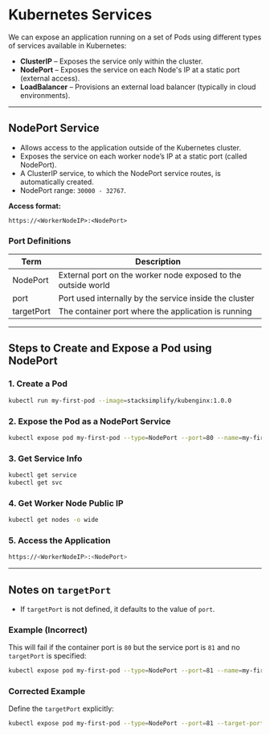 # Kubernetes Services

We can expose an application running on a set of Pods using different types of services available in Kubernetes:

- **ClusterIP** – Exposes the service only within the cluster.
- **NodePort** – Exposes the service on each Node's IP at a static port (external access).
- **LoadBalancer** – Provisions an external load balancer (typically in cloud environments).

---

## NodePort Service

- Allows access to the application outside of the Kubernetes cluster.
- Exposes the service on each worker node’s IP at a static port (called NodePort).
- A ClusterIP service, to which the NodePort service routes, is automatically created.
- NodePort range: `30000 - 32767`.

**Access format:**

```
https://<WorkerNodeIP>:<NodePort>
```

### Port Definitions

| Term         | Description                                                   |
|--------------|---------------------------------------------------------------|
| NodePort     | External port on the worker node exposed to the outside world |
| port         | Port used internally by the service inside the cluster         |
| targetPort   | The container port where the application is running            |

---

## Steps to Create and Expose a Pod using NodePort

### 1. Create a Pod
```bash
kubectl run my-first-pod --image=stacksimplify/kubenginx:1.0.0
```

### 2. Expose the Pod as a NodePort Service
```bash
kubectl expose pod my-first-pod --type=NodePort --port=80 --name=my-first-service
```

### 3. Get Service Info
```bash
kubectl get service
kubectl get svc
```

### 4. Get Worker Node Public IP
```bash
kubectl get nodes -o wide
```

### 5. Access the Application
```bash
https://<WorkerNodeIP>:<NodePort>
```

---

## Notes on `targetPort`

- If `targetPort` is not defined, it defaults to the value of `port`.

### Example (Incorrect)
This will fail if the container port is `80` but the service port is `81` and no `targetPort` is specified:

```bash
kubectl expose pod my-first-pod --type=NodePort --port=81 --name=my-first-service
```

### Corrected Example
Define the `targetPort` explicitly:

```bash
kubectl expose pod my-first-pod --type=NodePort --port=81 --target-port=80 --name=my-first-service
```
